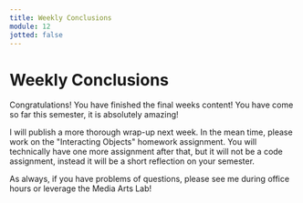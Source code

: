 ```yaml
---
title: Weekly Conclusions
module: 12
jotted: false
---
```


# Weekly Conclusions

Congratulations! You have finished the final weeks content! You have come so far this semester, it is absolutely amazing!

I will publish a more thorough wrap-up next week. In the mean time, please work on the "Interacting Objects" homework assignment. You will technically have one more assignment after that, but it will not be a code assignment, instead it will be a short reflection on your semester.

As always, if you have problems of questions, please see me during office hours or leverage the Media Arts Lab!
